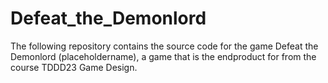 # Defeat_the_Demonlord
The following repository contains the source code for the game Defeat the Demonlord (placeholdername), a game that is the endproduct for from the course TDDD23 Game Design.

